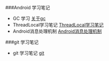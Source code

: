 
###Android 学习笔记

- GC 学习  [关于gc](https://github.com/rainbowr55/learngit/blob/master/gc%2Bprocess.md)
- ThreadLocal学习笔记  [ThreadLocal学习笔记](https://github.com/rainbowr55/learngit/blob/master/threadLocal.md)
- Android消息处理机制  [Android消息处理机制](https://github.com/rainbowr55/learngit/blob/master/android-thread.md)

###git 学习笔记
- git 学习笔记 [git](https://github.com/rainbowr55/learngit/blob/master/git_learn.md)
